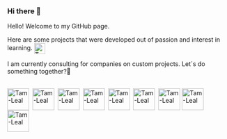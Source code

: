 ### Hi there 👋

Hello! 
Welcome to my GitHub page.

Here are some projects that were developed out of passion and interest in learning. <a href="https://www.linkedin.com/in/tamerleal/" target="_blank" rel="noopener noreferrer"> <img align="center" alt="Tam-Leal" height="25" width="25" href="https://www.w3schools.com/" src="https://cdn.jsdelivr.net/gh/devicons/devicon/icons/linkedin/linkedin-original.svg" > </a>

I am currently consulting for companies on custom projects. 
Let´s do something together?🚀


<div style="display: inline_block"><br>
<img align="center" alt="Tam-Leal" height="50" width="50" src="https://cdn.jsdelivr.net/gh/devicons/devicon/icons/python/python-original.svg">&nbsp
<img align="center" alt="Tam-Leal" height="50" width="50" src="https://cdn.jsdelivr.net/gh/devicons/devicon/icons/r/r-original.svg">&nbsp
<img align="center" alt="Tam-Leal" height="50" width="50" src="https://cdn.jsdelivr.net/gh/devicons/devicon/icons/pandas/pandas-original-wordmark.svg">&nbsp
<img align="center" alt="Tam-Leal" height="50" width="50" src="https://cdn.jsdelivr.net/gh/devicons/devicon/icons/minitab/minitab-original.svg">&nbsp
<img align="center" alt="Tam-Leal" height="50" width="50" src="https://cdn.jsdelivr.net/gh/devicons/devicon/icons/firebase/firebase-plain-wordmark.svg">&nbsp
<img align="center" alt="Tam-Leal" height="50" width="50" src="https://cdn.jsdelivr.net/gh/devicons/devicon/icons/flask/flask-original-wordmark.svg">&nbsp
<img align="center" alt="Tam-Leal" height="50" width="50" src="https://cdn.jsdelivr.net/gh/devicons/devicon/icons/microsoftsqlserver/microsoftsqlserver-plain-wordmark.svg">
<img align="center" alt="Tam-Leal" height="50" width="50"  src="https://cdn.jsdelivr.net/gh/devicons/devicon/icons/docker/docker-original-wordmark.svg">
<img align="center" alt="Tam-Leal" height="50" width="50" 
          
          

</div>
          

